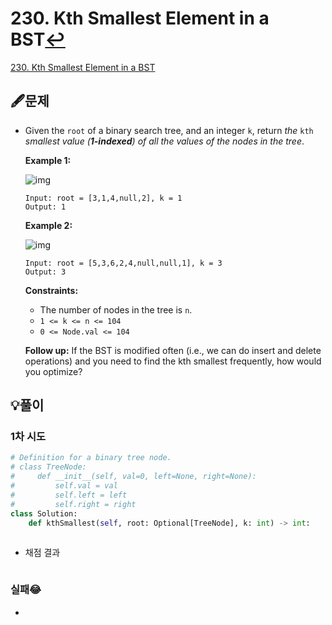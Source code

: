 # 230. Kth Smallest Element in a BST[↩](../programmers_practice)

[230. Kth Smallest Element in a BST](https://leetcode.com/problems/kth-smallest-element-in-a-bst/)

## 🖋️문제

- Given the `root` of a binary search tree, and an integer `k`, return *the* `kth` *smallest value (**1-indexed**) of all the values of the nodes in the tree*.

   

  **Example 1:**

  ![img](https://assets.leetcode.com/uploads/2021/01/28/kthtree1.jpg)

  ```
  Input: root = [3,1,4,null,2], k = 1
  Output: 1
  ```

  **Example 2:**

  ![img](https://assets.leetcode.com/uploads/2021/01/28/kthtree2.jpg)

  ```
  Input: root = [5,3,6,2,4,null,null,1], k = 3
  Output: 3
  ```

   

  **Constraints:**

  - The number of nodes in the tree is `n`.
  - `1 <= k <= n <= 104`
  - `0 <= Node.val <= 104`

   

  **Follow up:** If the BST is modified often (i.e., we can do insert and delete operations) and you need to find the kth smallest frequently, how would you optimize?

## 💡풀이

### 1차 시도

```python
# Definition for a binary tree node.
# class TreeNode:
#     def __init__(self, val=0, left=None, right=None):
#         self.val = val
#         self.left = left
#         self.right = right
class Solution:
    def kthSmallest(self, root: Optional[TreeNode], k: int) -> int:
        
```

* 채점 결과

```python

```

### 실패😂

* 